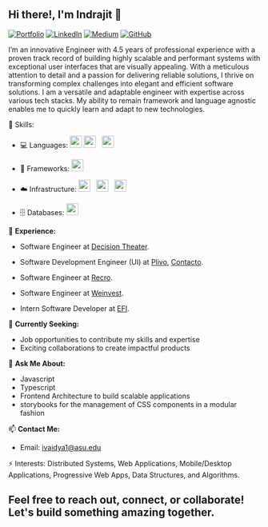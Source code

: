 ## Hi there!, I'm Indrajit 👋

[![Portfolio](https://img.shields.io/badge/Portfolio-Visit%20Website-lightgrey?style=for-the-badge)](https://indrajitv.link/)
[![LinkedIn](https://img.shields.io/badge/LinkedIn-Connect-blue?style=for-the-badge&logo=linkedin)](https://www.linkedin.com/in/indrajit-v-b37a36186/)
[![Medium](https://img.shields.io/badge/Medium-Profile-black?style=for-the-badge&logo=medium)](https://medium.com/@vindrajit1996)
[![GitHub](https://img.shields.io/badge/GitHub-Profile-black?style=for-the-badge&logo=github)](https://github.com/Indrajit1996/)

I’m an innovative Engineer with 4.5 years of professional experience with a proven track record of building highly scalable and performant systems with exceptional user interfaces that are visually appealing. With a meticulous attention to detail and a passion for delivering reliable solutions, I thrive on transforming complex challenges into elegant and efficient software solutions. I am a versatile and adaptable engineer with expertise across various tech stacks. My ability to remain framework and language agnostic enables me to quickly learn and adapt to new technologies.


🔧 Skills: 
- 💻 Languages:
  <img src="https://img.shields.io/badge/JS-%23F7DF1E.svg?style=for-the-badge&logo=javascript&logoColor=black" height="24"/>
  <img src="https://img.shields.io/badge/Python-%2314354C.svg?style=for-the-badge&logo=python&logoColor=white" height="24"/> &nbsp;
  <img src="https://img.shields.io/badge/Java-%23ED8B00.svg?style=for-the-badge&logo=java&logoColor=white" height="24"/> &nbsp;

- 🚀 Frameworks:
  <img src="https://img.shields.io/badge/React-%2361DAFB.svg?style=for-the-badge&logo=react&logoColor=black" height="24"/>

- ☁️ Infrastructure: 
  <img src="https://img.shields.io/badge/AWS-%23232F3E.svg?style=for-the-badge&logo=amazon-aws&logoColor=white" height="24"/> &nbsp;
  <img src="https://img.shields.io/badge/Terraform-%23623CE4.svg?style=for-the-badge&logo=terraform&logoColor=white" height="24"/> &nbsp;
  <img src="https://img.shields.io/badge/Docker-%232496ED.svg?style=for-the-badge&logo=docker&logoColor=white" height="24"/>

- 🗄️ Databases: 
  <img src="https://img.shields.io/badge/PostgreSQL-%23336791.svg?style=for-the-badge&logo=postgresql&logoColor=white" height="24"/> &nbsp;

💼 **Experience:**

- Software Engineer at [Decision Theater](https://dt.asu.edu/).

- Software Development Engineer (UI) at [Plivo](https://www.plivo.com/), [Contacto](https://www.contacto.com).

- Software Engineer at [Recro](https://recro.com/).

- Software Engineer at [Weinvest](https://www.weinvest.net/).
  
- Intern Software Developer at [EFI](https://www.efi.com/).

🔎 **Currently Seeking:**
- Job opportunities to contribute my skills and expertise
- Exciting collaborations to create impactful products


💬 **Ask Me About:**
- Javascript
- Typescript
- Frontend Architecture to build scalable applications
- storybooks for the management of CSS components in a modular fashion


📫 **Contact Me:**
- Email: [ivaidya1@asu.edu](mailto:ivaidya1@asu.edu)


⚡ Interests:
Distributed Systems, Web Applications, Mobile/Desktop Applications, Progressive Web Apps,  Data Structures, and Algorithms.

Feel free to reach out, connect, or collaborate! Let's build something amazing together.
--- 
